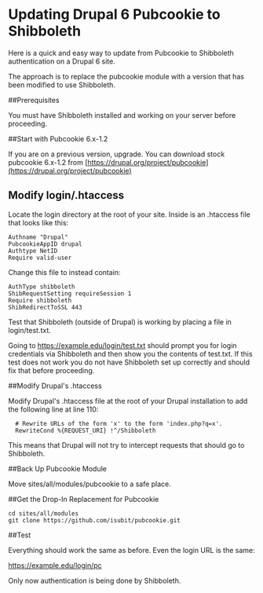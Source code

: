 # Updating Drupal 6 Pubcookie to Shibboleth

Here is a quick and easy way to update from Pubcookie to Shibboleth authentication on a Drupal 6 site.

The approach is to replace the pubcookie module with a version that has been modified to use Shibboleth.

##Prerequisites

You must have Shibboleth installed and working on your server before proceeding.

##Start with Pubcookie 6.x-1.2

If you are on a previous version, upgrade. You can download stock pubcookie 6.x-1.2 from [https://drupal.org/project/pubcookie](https://drupal.org/project/pubcookie)

## Modify login/.htaccess
Locate the login directory at the root of your site. Inside is an .htaccess file that looks like this:

    Authname "Drupal"
    PubcookieAppID drupal
    Authtype NetID
    Require valid-user

Change this file to instead contain:

    AuthType shibboleth
    ShibRequestSetting requireSession 1
    Require shibboleth
    ShibRedirectToSSL 443

Test that Shibboleth (outside of Drupal) is working by placing a file in login/test.txt.

Going to https://example.edu/login/test.txt should prompt you for login credentials via Shibboleth and then show you the contents of test.txt. If this test does not work you do not have Shibboleth set up correctly and should fix that before proceeding.

##Modify Drupal's .htaccess

Modify Drupal's .htaccess file at the root of your Drupal installation to add the following line at line 110:

      # Rewrite URLs of the form 'x' to the form 'index.php?q=x'.
      RewriteCond %{REQUEST_URI} !^/Shibboleth

This means that Drupal will not try to intercept requests that should go to Shibboleth.

##Back Up Pubcookie Module

Move sites/all/modules/pubcookie to a safe place.

##Get the Drop-In Replacement for Pubcookie

    cd sites/all/modules
    git clone https://github.com/isubit/pubcookie.git

##Test

Everything should work the same as before. Even the login URL is the same:

https://example.edu/login/pc

Only now authentication is being done by Shibboleth.
